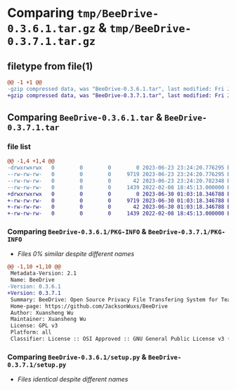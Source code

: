 # Comparing `tmp/BeeDrive-0.3.6.1.tar.gz` & `tmp/BeeDrive-0.3.7.1.tar.gz`

## filetype from file(1)

```diff
@@ -1 +1 @@
-gzip compressed data, was "BeeDrive-0.3.6.1.tar", last modified: Fri Jun 23 23:24:20 2023, max compression
+gzip compressed data, was "BeeDrive-0.3.7.1.tar", last modified: Fri Jun 30 01:03:18 2023, max compression
```

## Comparing `BeeDrive-0.3.6.1.tar` & `BeeDrive-0.3.7.1.tar`

### file list

```diff
@@ -1,4 +1,4 @@
-drwxrwxrwx   0        0        0        0 2023-06-23 23:24:20.776295 BeeDrive-0.3.6.1/
--rw-rw-rw-   0        0        0     9719 2023-06-23 23:24:20.776295 BeeDrive-0.3.6.1/PKG-INFO
--rw-rw-rw-   0        0        0       42 2023-06-23 23:24:20.782348 BeeDrive-0.3.6.1/setup.cfg
--rw-rw-rw-   0        0        0     1439 2022-02-08 18:45:13.000000 BeeDrive-0.3.6.1/setup.py
+drwxrwxrwx   0        0        0        0 2023-06-30 01:03:18.346788 BeeDrive-0.3.7.1/
+-rw-rw-rw-   0        0        0     9719 2023-06-30 01:03:18.346788 BeeDrive-0.3.7.1/PKG-INFO
+-rw-rw-rw-   0        0        0       42 2023-06-30 01:03:18.346788 BeeDrive-0.3.7.1/setup.cfg
+-rw-rw-rw-   0        0        0     1439 2022-02-08 18:45:13.000000 BeeDrive-0.3.7.1/setup.py
```

### Comparing `BeeDrive-0.3.6.1/PKG-INFO` & `BeeDrive-0.3.7.1/PKG-INFO`

 * *Files 0% similar despite different names*

```diff
@@ -1,10 +1,10 @@
 Metadata-Version: 2.1
 Name: BeeDrive
-Version: 0.3.6.1
+Version: 0.3.7.1
 Summary: BeeDrive: Open Source Privacy File Transfering System for Teams and Individual Developers
 Home-page: https://github.com/JacksonWuxs/BeeDrive
 Author: Xuansheng Wu
 Maintainer: Xuansheng Wu
 License: GPL v3
 Platform: all
 Classifier: License :: OSI Approved :: GNU General Public License v3 (GPLv3)
```

### Comparing `BeeDrive-0.3.6.1/setup.py` & `BeeDrive-0.3.7.1/setup.py`

 * *Files identical despite different names*


